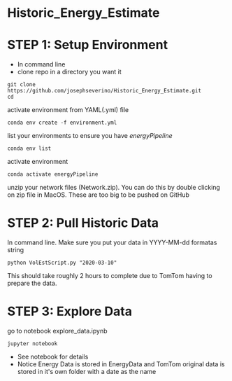 # Historic_Energy_Estimate

# STEP 1: Setup Environment
- In command line
- clone repo in a directory you want it
```linux
git clone https://github.com/josephseverino/Historic_Energy_Estimate.git
cd 
```
activate environment from YAML(.yml) file
```linux
conda env create -f environment.yml
```
list your environments to ensure you have *energyPipeline*
```linux
conda env list
```
activate environment
```linux
conda activate energyPipeline
```
unzip your network files (Network.zip). You can do this by double clicking on zip file in MacOS. These are too big to be pushed on GitHub

# STEP 2: Pull Historic Data
In command line. Make sure you put your data in YYYY-MM-dd formatas string
```linux
python VolEstScript.py "2020-03-10"
```
This should take roughly 2 hours to complete due to TomTom having to prepare the data.

# STEP 3: Explore Data
go to notebook explore_data.ipynb
```linux
jupyter notebook
```
- See notebook for details
- Notice Energy Data is stored in EnergyData and TomTom original data is stored in it's own folder with a date as the name
